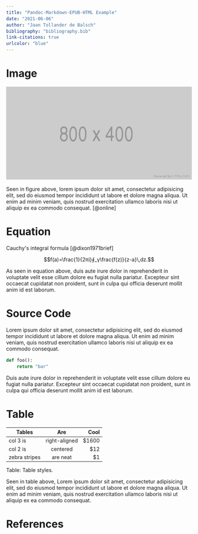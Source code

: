 ```yaml
---
title: "Pandoc-Markdown-EPUB-HTML Example"
date: "2021-06-06"
author: "Jaan Tollander de Balsch"
bibliography: "bibliography.bib"
link-citations: true
urlcolor: "blue"
---
```


# Image
![](./images/800x400.png)

Seen in figure above, lorem ipsum dolor sit amet, consectetur adipisicing elit, sed do eiusmod tempor incididunt ut labore et dolore magna aliqua. Ut enim ad minim veniam, quis nostrud exercitation ullamco laboris nisi ut aliquip ex ea commodo consequat. [@online]

# Equation
Cauchy's integral formula [@dixon1971brief]

$$f(a)=\frac{1}{2πi}∮_γ\frac{f(z)}{z-a}\,dz.$$

As seen in equation above, duis aute irure dolor in reprehenderit in voluptate velit esse cillum dolore eu fugiat nulla pariatur. Excepteur sint occaecat cupidatat non proident, sunt in culpa qui officia deserunt mollit anim id est laborum.

# Source Code
Lorem ipsum dolor sit amet, consectetur adipisicing elit, sed do eiusmod tempor incididunt ut labore et dolore magna aliqua. Ut enim ad minim veniam, quis nostrud exercitation ullamco laboris nisi ut aliquip ex ea commodo consequat.

```python
def foo():
    return "bar"
```

Duis aute irure dolor in reprehenderit in voluptate velit esse cillum dolore eu fugiat nulla pariatur. Excepteur sint occaecat cupidatat non proident, sunt in culpa qui officia deserunt mollit anim id est laborum.

# Table

| Tables        | Are           | Cool  |
| ------------- |:-------------:| -----:|
| col 3 is      | right-aligned | $1600 |
| col 2 is      | centered      |   $12 |
| zebra stripes | are neat      |    $1 |

Table: Table styles.

Seen in table above, Lorem ipsum dolor sit amet, consectetur adipisicing elit, sed do eiusmod tempor incididunt ut labore et dolore magna aliqua. Ut enim ad minim veniam, quis nostrud exercitation ullamco laboris nisi ut aliquip ex ea commodo consequat.


# References
